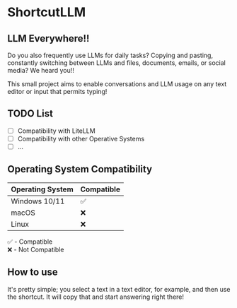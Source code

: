 # ShortcutLLM
## LLM Everywhere!!
Do you also frequently use LLMs for daily tasks? Copying and pasting, constantly switching between LLMs and files, documents, emails, or social media?
We heard you!!  

This small project aims to enable conversations and LLM usage on any text editor or input that permits typing!

## TODO List
- [ ] Compatibility with LiteLLM
- [ ] Compatibility with other Operative Systems
- [ ] ...

## Operating System Compatibility

| Operating System | Compatible |
|------------------|------------|
| Windows 10/11    | ✅         |
| macOS            | ❌         |
| Linux            | ❌         |

✅ - Compatible  
❌ - Not Compatible

## How to use
It's pretty simple; you select a text in a text editor, for example, and then use the shortcut. It will copy that and start answering right there!